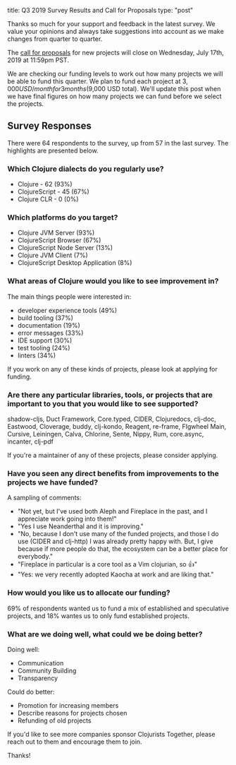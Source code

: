 title: Q3 2019 Survey Results and Call for Proposals
type: "post"

Thanks so much for your support and feedback in the latest survey. We value your opinions and always take suggestions into account as we make changes from quarter to quarter.

The [call for proposals](/open-source/) for new projects will close on Wednesday, July 17th, 2019 at 11:59pm PST.

We are checking our funding levels to work out how many projects we will be able to fund this quarter. We plan to fund each project at $3,000 USD/month for 3 months ($9,000 USD total). We'll update this post when we have final figures on how many projects we can fund before we select the projects.

## Survey Responses

There were 64 respondents to the survey, up from 57 in the last survey. The highlights are presented below.

### Which Clojure dialects do you regularly use?

- Clojure - 62 (93%)
- ClojureScript - 45 (67%)
- Clojure CLR - 0 (0%)

### Which platforms do you target?

- Clojure JVM Server (93%)
- ClojureScript Browser (67%)
- ClojureScript Node Server (13%)
- Clojure JVM Client (7%)
- ClojureScript Desktop Application (8%)

### What areas of Clojure would you like to see improvement in?

The main things people were interested in:

- developer experience tools (49\%)
- build tooling (37\%)
- documentation (19\%)
- error messages (33\%)
- IDE support (30\%)
- test tooling (24\%)
- linters (34\%)

If you work on any of these kinds of projects, please look at applying for funding.

### Are there any particular libraries, tools, or projects that are important to you that you would like to see supported?

shadow-cljs, Duct Framework, Core.typed, CIDER, Clojuredocs, clj-doc, Eastwood, Cloverage, buddy, clj-kondo, Reagent, re-frame, FIgwheel Main, Cursive, Leiningen, Calva, Chlorine, Sente, Nippy, Rum, core.async, incanter, clj-pdf

If you're a maintainer of any of these projects, please consider applying.

### Have you seen any direct benefits from improvements to the projects we have funded?

A sampling of comments:

* "Not yet, but I've used both Aleph and Fireplace in the past, and I appreciate work going into them!"
* "Yes I use Neanderthal and it is improving."
* "No, because I don't use many of the funded projects, and those I do use (CIDER and clj-http) I was already pretty happy with. But, I give because if more people do that, the ecosystem can be a better place for everybody."
* "Fireplace in particular is a core tool as a Vim clojurian, so 👍"
* "Yes: we very recently adopted Kaocha at work and are liking that."

### How would you like us to allocate our funding?

69% of respondents wanted us to fund a mix of established and speculative projects, and 18% wantes us to only fund established projects. 

### What are we doing well, what could we be doing better?

Doing well:

- Communication
- Community Building
- Transparency

Could do better:

- Promotion for increasing members
- Describe reasons for projects chosen
- Refunding of old projects

If you'd like to see more companies sponsor Clojurists Together, please reach out to them and encourage them to join.

Thanks!
